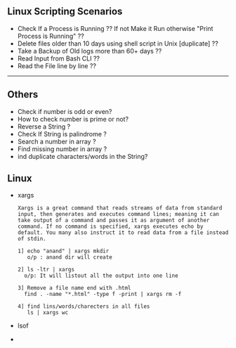## Linux Scripting Scenarios


  - Check If a Process is Running ?? If not Make it Run otherwise "Print Process is Running" ??
  - Delete files older than 10 days using shell script in Unix [duplicate] ??
  - Take a Backup of Old logs more than 60+ days ??
  - Read Input from Bash CLI ??
  - Read the File line by line ??
  
  

----------------------------------

## Others
  - Check if number is odd or even?
  - How to check number is prime or not?
  - Reverse a String ?
  - Check If String is palindrome ?
  - Search a number in array ?
  - Find missing number in array ?
  - ind duplicate characters/words in the String?
  
  
## Linux

  - xargs
  
        Xargs is a great command that reads streams of data from standard input, then generates and executes command lines; meaning it can take output of a command and passes it as argument of another command. If no command is specified, xargs executes echo by default. You many also instruct it to read data from a file instead of stdin.
        
        1] echo "anand" | xargs mkdir
           o/p : anand dir will create
           
        2] ls -ltr | xargs
          o/p: It will listout all the output into one line
          
        3] Remove a file name end with .html
          find . -name "*.html" -type f -print | xargs rm -f
          
        4] find lins/words/charecters in all files
           ls | xargs wc
        
  - lsof
  - 
  
